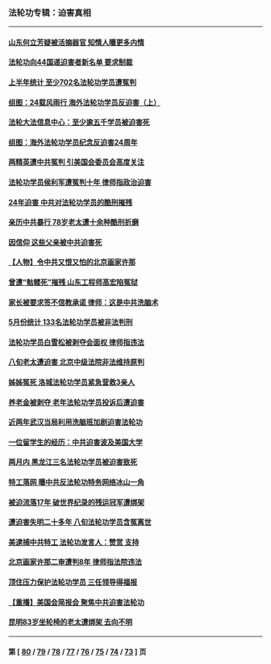 ### 法轮功专辑：迫害真相
---
#### [山东何立芳疑被活摘器官 知情人曝更多内情](../../pages/nf4379/n14047530.md?08050430) 
#### [法轮功向44国递迫害者新名单 要求制裁](../../pages/nf4379/n14046082.md?08050430) 
#### [上半年统计 至少702名法轮功学员遭冤判](../../pages/nf4379/n14045278.md?08050430) 
#### [组图：24载风雨行 海外法轮功学员反迫害（上）](../../pages/nf4379/n14031583.md?08050430) 
#### [法轮大法信息中心：至少逾五千学员被迫害死](../../pages/nf4379/n14043255.md?08050430) 
#### [组图：海外法轮功学员纪念反迫害24周年](../../pages/nf4379/n14037675.md?08050430) 
#### [两精英遭中共冤判 引美国会委员会高度关注](../../pages/nf4379/n14026429.md?08050430) 
#### [法轮功学员侯利军遭冤判十年 律师指政治迫害](../../pages/nf4379/n14020465.md?08050430) 
#### [24年迫害 中共对法轮功学员的酷刑摧残](../../pages/nf4379/n14016856.md?08050430) 
#### [亲历中共暴行 78岁老太遭十余种酷刑折磨](../../pages/nf4379/n14016167.md?08050430) 
#### [因信仰 这些父亲被中共迫害死](../../pages/nf4379/n14015381.md?08050430) 
#### [【人物】令中共又恨又怕的北京画家许那](../../pages/nf4379/n14015698.md?08050430) 
#### [曾遭“骷髅死”摧残 山东工程师高宏陷冤狱](../../pages/nf4379/n14014585.md?08050430) 
#### [家长被要求签不信教承诺 律师：这是中共洗脑术](../../pages/nf4379/n14014255.md?08050430) 
#### [5月份统计 133名法轮功学员被非法判刑](../../pages/nf4379/n14013124.md?08050430) 
#### [法轮功学员白雪松被剥夺会面权 律师指违法](../../pages/nf4379/n14012545.md?08050430) 
#### [八旬老太遭迫害 北京中级法院非法维持原判](../../pages/nf4379/n14011579.md?08050430) 
#### [姊姊冤死 洛城法轮功学员紧急营救3亲人](../../pages/nf4379/n14011859.md?08050430) 
#### [养老金被剥夺 老年法轮功学员投诉后遭迫害](../../pages/nf4379/n14011154.md?08050430) 
#### [近两年武汉当局利用洗脑班加剧迫害法轮功](../../pages/nf4379/n14009413.md?08050430) 
#### [一位留学生的经历：中共迫害波及美国大学](../../pages/nf4379/n14008375.md?08050430) 
#### [两月内 黑龙江三名法轮功学员被迫害致死](../../pages/nf4379/n14006552.md?08050430) 
#### [特工落网 曝中共反法轮功特务网络冰山一角](../../pages/nf4379/n14006412.md?08050430) 
#### [被迫流落17年 破世界纪录的残运冠军遭绑架](../../pages/nf4379/n14006004.md?08050430) 
#### [遭迫害失明二十多年 八旬法轮功学员含冤离世](../../pages/nf4379/n14005431.md?08050430) 
#### [美逮捕中共特工 法轮功发言人：赞赏 支持](../../pages/nf4379/n14005107.md?08050430) 
#### [北京画家许那二审遭判8年 律师指法院违法](../../pages/nf4379/n14004182.md?08050430) 
#### [顶住压力保护法轮功学员 三任领导得福报](../../pages/nf4379/n14002440.md?08050430) 
#### [【重播】美国会简报会 聚焦中共迫害法轮功](../../pages/nf4379/n14002932.md?08050430) 
#### [昆明83岁坐轮椅的老太遭绑架 去向不明](../../pages/nf4379/n14000874.md?08050430) 

---
#### 第 [ [80](./80.md?08050430) / [79](./79.md?08050430) / [78](./78.md?08050430) / [77](./77.md?08050430) / [76](./76.md?08050430) / [75](./75.md?08050430) / [74](./74.md?08050430) / [73](./73.md?08050430) ] 页
